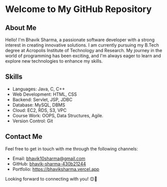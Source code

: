 # Welcome to My GitHub Repository

## About Me

Hello! I'm Bhavik Sharma, a passionate software developer with a strong interest in creating innovative solutions. I am currently pursuing my B.Tech degree at Acropolis Institute of Technology and Research. My journey in the world of programming has been exciting, and I'm always eager to learn and explore new technologies to enhance my skills.

## Skills

- Languages: Java, C, C++
- Web Development: HTML, CSS 
- Backend: Servlet, JSP, JDBC
- Database: MySQL, DBMS
- Cloud: EC2, RDS, S3, VPC
- Course Work: OOPS, Data Structures, Agile.
- Version Control: Git


## Contact Me

Feel free to get in touch with me through the following channels:

- Email: bhavik10sharma@gmail.com
- GitHub: [bhavik-sharma-430b21244](https://github.com/bhavik-sharma-430b21244)
- Portfolio: https://bhaviksharma.vercel.app 

Looking forward to connecting with you! 😊📧
